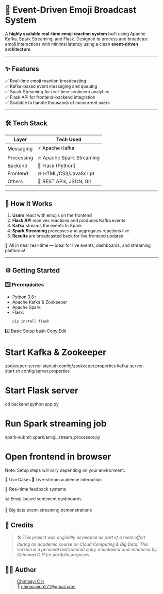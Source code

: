 # 🚀 Event-Driven Emoji Broadcast System


A **highly scalable real-time emoji reaction system** built using Apache Kafka, Spark Streaming, and Flask. Designed to process and broadcast emoji interactions with minimal latency using a clean **event-driven architecture**.

---

## ✨ Features

✅ Real-time emoji reaction broadcasting  
✅ Kafka-based event messaging and queuing  
✅ Spark Streaming for real-time sentiment analytics  
✅ Flask API for frontend-backend integration  
✅ Scalable to handle thousands of concurrent users  

---

## 🛠️ Tech Stack

| Layer        | Tech Used                       |
|-------------|----------------------------------|
| Messaging   | ⚡ Apache Kafka                  |
| Processing  | 🔥 Apache Spark Streaming        |
| Backend     | 🐍 Flask (Python)                |
| Frontend    | 🌐 HTML/CSS/JavaScript           |
| Others      | 🧰 REST APIs, JSON, Git           |

---

## 🧪 How It Works

1. **Users** react with emojis on the frontend  
2. **Flask API** receives reactions and produces Kafka events  
3. **Kafka** streams the events to Spark  
4. **Spark Streaming** processes and aggregates reactions live  
5. **Results** are broadcasted back for live frontend updates  

📌 All in near real-time — ideal for live events, dashboards, and streaming platforms!

---

## ⚙️ Getting Started

### 1️⃣ Prerequisites
- Python 3.8+
- Apache Kafka & Zookeeper
- Apache Spark
- Flask:  
  ```bash
  pip install flask

2️⃣ Basic Setup
bash
Copy
Edit
# Start Kafka & Zookeeper
zookeeper-server-start.sh config/zookeeper.properties
kafka-server-start.sh config/server.properties

# Start Flask server
cd backend
python app.py

# Run Spark streaming job
spark-submit spark/emoji_stream_processor.py

# Open frontend in browser
Note: Setup steps will vary depending on your environment.

🧠 Use Cases
🎥 Live-stream audience interaction

🧪 Real-time feedback systems

📊 Emoji-based sentiment dashboards

🧠 Big data event-streaming demonstrations

## 🤝 Credits  
> 🛠️ *This project was originally developed as part of a team effort during an academic course on Cloud Computing & Big Data. This version is a personal restructured copy, maintained and enhanced by Chinmayi C H for portfolio purposes.*

## 👩‍💻 Author  
> [Chinmayi C H](https://github.com/Chinmayi-ch)  
> 📧 chinmayich271@gmail.com

